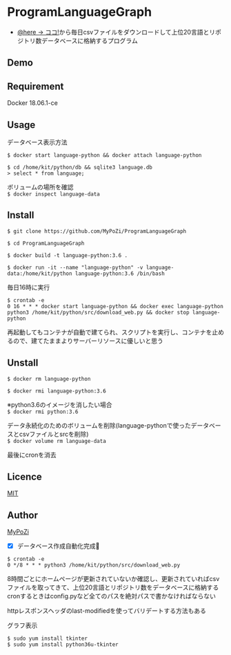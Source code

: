 ProgramLanguageGraph
====

- [@here -> ココ!](http://namaristats.com/datatable)から毎日csvファイルをダウンロードして上位20言語とリポジトリ数データベースに格納するプログラム　

## Demo


## Requirement
Docker 18.06.1-ce  

## Usage

データベース表示方法

`$ docker start language-python && docker attach language-python`  

`$ cd /home/kit/python/db && sqlite3 language.db`  
`> select * from language;`  

ボリュームの場所を確認  
`$ docker inspect language-data`

## Install
`$ git clone https://github.com/MyPoZi/ProgramLanguageGraph`  

`$ cd ProgramLanguageGraph`  

`$ docker build -t language-python:3.6 .`  

`$ docker run -it --name "language-python" -v language-data:/home/kit/python language-python:3.6 /bin/bash`  

毎日16時に実行  
```
$ crontab -e  
0 16 * * * docker start language-python && docker exec language-python python3 /home/kit/python/src/download_web.py && docker stop language-python  
```
再起動してもコンテナが自動で建てられ、スクリプトを実行し、コンテナを止めるので、建てたままよりサーバーリソースに優しいと思う  

## Unstall

`$ docker rm language-python`  

`$ docker rmi language-python:3.6`  

※python3.6のイメージを消したい場合  
`$ docker rmi python:3.6`  

データ永続化のためのボリュームを削除(language-pythonで使ったデータベースとcsvファイルとsrcを削除)  
`$ docker volume rm language-data`  

最後にcronを消去  

## Licence

[MIT]()

## Author

[MyPoZi](https://github.com/mypozi)
  

- [x] データベース作成自動化完成:tada:
```
$ crontab -e  
0 */8 * * * python3 /home/kit/python/src/download_web.py  
```
8時間ごとにホームページが更新されていないか確認し、更新されていればcsvファイルを取ってきて、上位20言語とリポジトリ数をデータベースに格納する  
cronするときはconfig.pyなど全てのパスを絶対パスで書かなければならない  

httpレスポンスヘッダのlast-modifiedを使ってバリデートする方法もある

グラフ表示  

`$ sudo yum install tkinter`  
`$ sudo yum install python36u-tkinter`  
